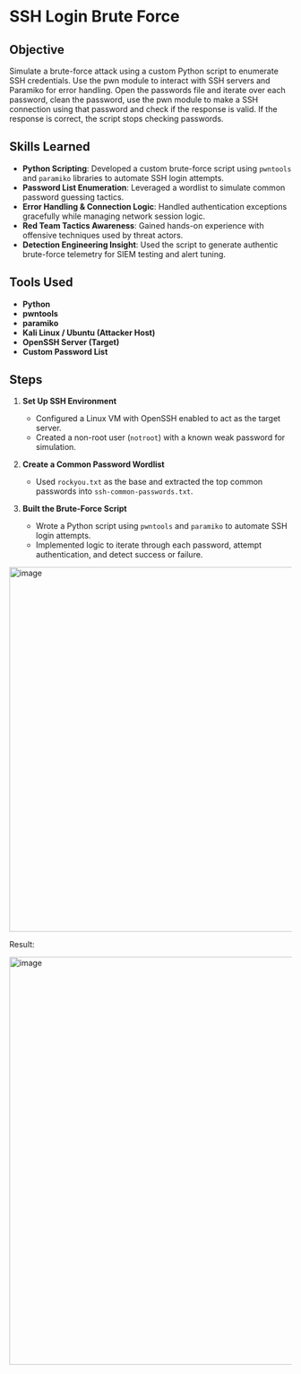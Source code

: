 # SSH Login Brute Force

## Objective  
Simulate a brute-force attack using a custom Python script to enumerate SSH credentials. Use the pwn module to interact with SSH servers and Paramiko for error handling. Open the passwords file and iterate over each password, clean the password, use the pwn module to make a SSH connection using that password and check if the response is valid. If the response is correct, the script stops checking passwords.

## Skills Learned  
- **Python Scripting**: Developed a custom brute-force script using `pwntools` and `paramiko` libraries to automate SSH login attempts.  
- **Password List Enumeration**: Leveraged a wordlist to simulate common password guessing tactics.  
- **Error Handling & Connection Logic**: Handled authentication exceptions gracefully while managing network session logic.  
- **Red Team Tactics Awareness**: Gained hands-on experience with offensive techniques used by threat actors.  
- **Detection Engineering Insight**: Used the script to generate authentic brute-force telemetry for SIEM testing and alert tuning.

## Tools Used  
- **Python**  
- **pwntools**  
- **paramiko**  
- **Kali Linux / Ubuntu (Attacker Host)**  
- **OpenSSH Server (Target)**  
- **Custom Password List**

## Steps

1. **Set Up SSH Environment**  
   - Configured a Linux VM with OpenSSH enabled to act as the target server.  
   - Created a non-root user (`notroot`) with a known weak password for simulation.

2. **Create a Common Password Wordlist**  
   - Used `rockyou.txt` as the base and extracted the top common passwords into `ssh-common-passwords.txt`.

3. **Built the Brute-Force Script**  
   - Wrote a Python script using `pwntools` and `paramiko` to automate SSH login attempts.  
   - Implemented logic to iterate through each password, attempt authentication, and detect success or failure.

<img width="1005" height="651" alt="image" src="https://github.com/user-attachments/assets/b6a2189d-33b9-4100-8517-0c14bb65c63a" />

Result:

<img width="632" height="728" alt="image" src="https://github.com/user-attachments/assets/74a1017f-a42f-4c86-9bb0-38350ff4c1dc" />

